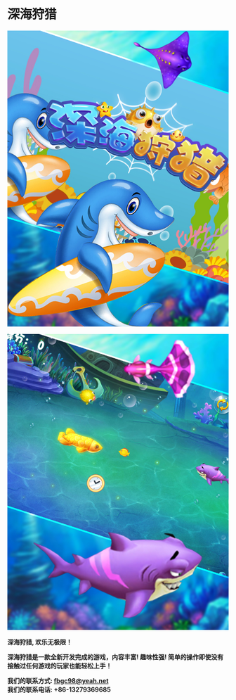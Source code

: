 # 深海狩猎

![](g0101x.jpg)

![](g0102x.jpg)

**深海狩猎, 欢乐无极限！** <br>

**深海狩猎是一款全新开发完成的游戏，内容丰富! 趣味性强! 简单的操作即使没有接触过任何游戏的玩家也能轻松上手！**<br>

**我们的联系方式: fbgc98@yeah.net** <br>
**我们的联系电话: +86-13279369685** <br>
